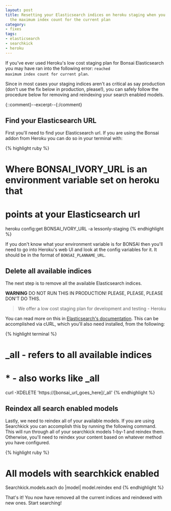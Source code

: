 ```yaml
---
layout: post
title: Resetting your Elasticsearch indices on heroku staging when you've reached
  the maximum index count for the current plan
category:
- fixes
tags:
- elasticsearch
- searchkick
- heroku
---
```


If you've ever used Heroku's low cost staging plan for Bonsai Elasticsearch you may have
ran into the following error: <code>reached maximum index count for current plan</code>.

Since in most cases your staging indices aren't as critical as say production (don't use
the fix below in production, please!), you can safely follow the procedure below for
removing and reindexing your search enabled models.

{::comment}--excerpt--{:/comment}

## Find your Elasticsearch URL
First you'll need to find your Elasticsearch url. If you are using the Bonsai
addon from Heroku you can do so in your terminal with: 

{% highlight ruby %}
# Where BONSAI_IVORY_URL is an environment variable set on heroku that
# points at your Elasticsearch url
heroku config:get BONSAI_IVORY_URL -a lessonly-staging
{% endhighlight %}

If you don't know what your environment variable is for BONSAI then you'll need
to go into Heroku's web UI and look at the config variables for it. It should
be in the format of <code>BONSAI_PLANNAME_URL</code>.

## Delete all available indices
The next step is to remove all the available Elasticsearch indices. 

**WARNING** DO NOT RUN THIS IN PRODUCTION! PLEASE, PLEASE, PLEASE DON'T DO THIS.

<blockquote>We offer a low cost staging plan for development and testing - Heroku</blockquote>

You can read more on this in [Elasticsearch's documentation](https://www.elastic.co/guide/en/elasticsearch/reference/current/indices-delete-index.html). 
This can be accomplished via cURL, which you'll also need installed, from the following:

{% highlight terminal %}
# _all - refers to all available indices
# * - also works like _all
curl -XDELETE 'https://[bonsai_url_goes_here]/_all'
{% endhighlight %}

## Reindex all search enabled models
Lastly, we need to reindex all of your available models. If you are using Searchkick you can accomplish this
by running the following command. This will run through all of your searchkick
models 1-by-1 and reindex them. Otherwise, you'll need to reindex your content
based on whatever method you have configured.

{% highlight ruby %}
# All models with searchkick enabled
Searchkick.models.each do |model|
  model.reindex
end
{% endhighlight %}

That's it! You now have removed all the current indices and reindexed with new ones. Start searching!
